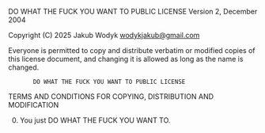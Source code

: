 DO WHAT THE FUCK YOU WANT TO PUBLIC LICENSE
                   Version 2, December 2004
 
Copyright (C) 2025 Jakub Wodyk <wodykjakub@gmail.com>

Everyone is permitted to copy and distribute verbatim or modified
copies of this license document, and changing it is allowed as long
as the name is changed.
 
           DO WHAT THE FUCK YOU WANT TO PUBLIC LICENSE
  TERMS AND CONDITIONS FOR COPYING, DISTRIBUTION AND MODIFICATION

 0. You just DO WHAT THE FUCK YOU WANT TO.
